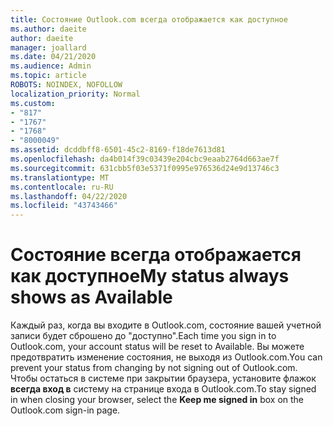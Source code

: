 ```yaml
---
title: Состояние Outlook.com всегда отображается как доступное
ms.author: daeite
author: daeite
manager: joallard
ms.date: 04/21/2020
ms.audience: Admin
ms.topic: article
ROBOTS: NOINDEX, NOFOLLOW
localization_priority: Normal
ms.custom:
- "817"
- "1767"
- "1768"
- "8000049"
ms.assetid: dcddbff8-6501-45c2-8169-f18de7613d81
ms.openlocfilehash: da4b014f39c03439e204cbc9eaab2764d663ae7f
ms.sourcegitcommit: 631cbb5f03e5371f0995e976536d24e9d13746c3
ms.translationtype: MT
ms.contentlocale: ru-RU
ms.lasthandoff: 04/22/2020
ms.locfileid: "43743466"
---
```

# <a name="my-status-always-shows-as-available"></a><span data-ttu-id="767e9-102">Состояние всегда отображается как доступное</span><span class="sxs-lookup"><span data-stu-id="767e9-102">My status always shows as Available</span></span>

<span data-ttu-id="767e9-103">Каждый раз, когда вы входите в Outlook.com, состояние вашей учетной записи будет сброшено до "доступно".</span><span class="sxs-lookup"><span data-stu-id="767e9-103">Each time you sign in to Outlook.com, your account status will be reset to Available.</span></span> <span data-ttu-id="767e9-104">Вы можете предотвратить изменение состояния, не выходя из Outlook.com.</span><span class="sxs-lookup"><span data-stu-id="767e9-104">You can prevent your status from changing by not signing out of Outlook.com.</span></span> <span data-ttu-id="767e9-105">Чтобы остаться в системе при закрытии браузера, установите флажок **всегда вход в** систему на странице входа в Outlook.com.</span><span class="sxs-lookup"><span data-stu-id="767e9-105">To stay signed in when closing your browser, select the **Keep me signed in** box on the Outlook.com sign-in page.</span></span>
